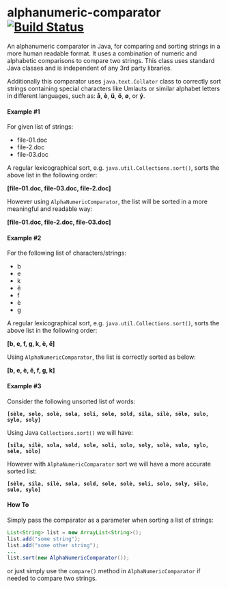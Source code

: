 # alphanumeric-comparator [![Build Status](https://travis-ci.org/farbodsafaei/alphanumeric-comparator.svg?branch=master)](https://travis-ci.org/farbodsafaei/alphanumeric-comparator)

An alphanumeric comparator in Java, for comparing and sorting strings in a more human readable format. It uses a combination of numeric and alphabetic comparisons to compare two strings. This class uses standard Java classes and is independent of any 3rd party libraries.

Additionally this comparator uses ```java.text.Collator``` class to correctly sort strings containing special characters like Umlauts or similar alphabet letters in different languages, such as: **å**, **è**, **ü**, **ö**, **ø**, or **ý**.

#### Example #1
For given list of strings:
- file-01.doc
- file-2.doc
- file-03.doc

A regular lexicographical sort, e.g. ```java.util.Collections.sort()```, sorts the above list in the following order:

**[file-01.doc, file-03.doc, file-2.doc]**

However using ```AlphaNumericComparator```, the list will be sorted in a more meaningful and readable way:

**[file-01.doc, file-2.doc, file-03.doc]**

#### Example #2
For the following list of characters/strings: 
 * b
 * e
 * k
 * ě
 * f
 * è
 * g

A regular lexicographical sort, e.g. ```java.util.Collections.sort()```, sorts the above list in the following order:

**[b, e, f, g, k, è, ě]**

Using ```AlphaNumericComparator```, the list is correctly sorted as below:

**[b, e, è, ě, f, g, k]**

#### Example #3
Consider the following unsorted list of words:

**```[sèle, solo, solè, sola, soli, sole, sold, sila, silè, sölo, sulo, sylo, soly]```**

Using Java ```Collections.sort()``` we will have:

**```[sila, silè, sola, sold, sole, soli, solo, soly, solè, sulo, sylo, sèle, sölo]```**

However with ```AlphaNumericComparator``` sort we will have a more accurate sorted list:

**```[sèle, sila, silè, sola, sold, sole, solè, soli, solo, soly, sölo, sulo, sylo]```**

#### How To

Simply pass the comparator as a parameter when sorting a list of strings:
```java
List<String> list = new ArrayList<String>();
list.add("some string");
list.add("some other string");
...
list.sort(new AlphaNumericComparator());
```
or just simply use the ```compare()``` method in ```AlphaNumericComparator``` if needed to compare two strings.
 

